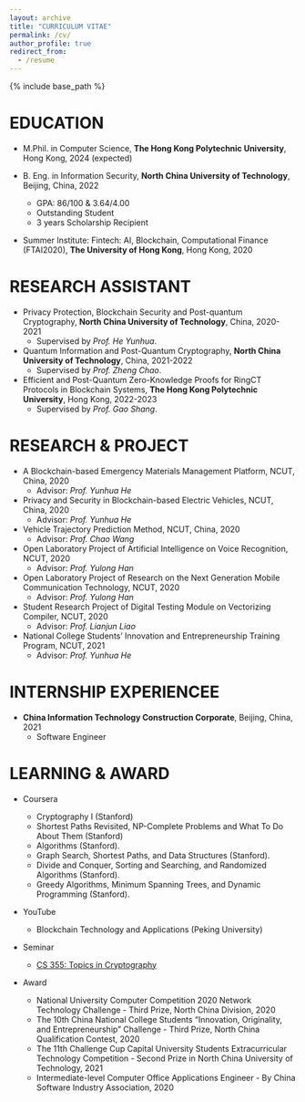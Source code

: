 ```yaml
---
layout: archive
title: "CURRICULUM VITAE"
permalink: /cv/
author_profile: true
redirect_from:
  - /resume
---
```


{% include base_path %}

EDUCATION
======
* M.Phil. in Computer Science, **The Hong Kong Polytechnic University**, Hong Kong, 2024 (expected)

* B. Eng. in Information Security, **North China University of Technology**, Beijing, China, 2022
   * GPA: 86/100 & 3.64/4.00
   * Outstanding Student
   * 3 years Scholarship Recipient

* Summer Institute: Fintech: AI, Blockchain, Computational Finance (FTAI2020), **The University of Hong Kong**, Hong Kong, 2020

RESEARCH ASSISTANT
======
* Privacy Protection, Blockchain Security and Post-quantum Cryptography, **North China University of Technology**, China, 2020-2021
   * Supervised by *Prof. He Yunhua*.
* Quantum Information and Post-Quantum Cryptography, **North China University of Technology**, China, 2021-2022
   * Supervised by *Prof. Zheng Chao*.
* Efficient and Post-Quantum Zero-Knowledge Proofs for RingCT Protocols in Blockchain Systems, **The Hong Kong Polytechnic University**, Hong Kong, 2022-2023
   * Supervised by *Prof. Gao Shang*.

RESEARCH & PROJECT
======
* A Blockchain-based Emergency Materials Management Platform, NCUT, China, 2020
   * Advisor: *Prof. Yunhua He*
* Privacy and Security in Blockchain-based Electric Vehicles, NCUT, China, 2020
   * Advisor: *Prof. Yunhua He*
* Vehicle Trajectory Prediction Method, NCUT, China, 2020
   * Advisor: *Prof. Chao Wang*
* Open Laboratory Project of Artificial Intelligence on Voice Recognition, NCUT, 2020
   * Advisor: *Prof. Yulong Han*
* Open Laboratory Project of Research on the Next Generation Mobile Communication Technology, NCUT, 2020
   * Advisor: *Prof. Yulong Han*
* Student Research Project of Digital Testing Module on Vectorizing Compiler, NCUT, 2020 
   * Advisor: *Prof. Lianjun Liao*
* National College Students’ Innovation and Entrepreneurship Training Program, NCUT, 2021
   * Advisor: *Prof. Yunhua He*
  
  
INTERNSHIP EXPERIENCEE
======
* **China Information Technology Construction Corporate**, Beijing, China, 2021
   * Software Engineer
  
LEARNING & AWARD
======

* Coursera
   *  Cryptography I (Stanford)
   * Shortest Paths Revisited, NP-Complete Problems and What To Do About Them (Stanford)
   * Algorithms (Stanford).
   * Graph Search, Shortest Paths, and Data Structures (Stanford).
   * Divide and Conquer, Sorting and Searching, and Randomized Algorithms (Stanford).
   * Greedy Algorithms, Minimum Spanning Trees, and Dynamic Programming (Stanford).

* YouTube
   * Blockchain Technology and Applications (Peking University)
   
* Seminar
   * [CS 355: Topics in Cryptography](https://crypto.stanford.edu/cs355/22sp/)

* Award
   * National University Computer Competition 2020 Network Technology Challenge - Third Prize, North China Division, 2020
   * The 10th China National College Students “Innovation, Originality, and Entrepreneurship” Challenge - Third Prize, North China Qualification Contest, 2020
   * The 11th Challenge Cup Capital University Students Extracurricular Technology Competition - Second Prize in North China University of Technology, 2021
   * Intermediate-level Computer Office Applications Engineer - By China Software Industry Association, 2020
